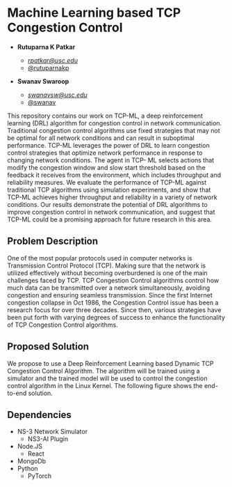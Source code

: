 # Machine Learning based TCP Congestion Control

- **Rutuparna K Patkar**
  - *rpatkar@usc.edu*
  - [@rutuparnakp](https://github.com/rutuparnakp)

- **Swanav Swaroop**
  - *swanavsw@usc.edu*
  - [@swanav](https://github.com/swanav)

This repository contains our work on TCP-ML, a deep reinforcement learning (DRL) algorithm for congestion control in network communication. Traditional congestion control algorithms use fixed strategies that may not be optimal for all network conditions and can result in suboptimal performance. TCP-ML leverages the power of DRL to learn congestion control strategies that optimize network performance in response to changing network conditions. The agent in TCP- ML selects actions that modify the congestion window and slow start threshold based on the feedback it receives from the environment, which includes throughput and reliability measures. We evaluate the performance of TCP-ML against traditional TCP algorithms using simulation experiments, and show that TCP-ML achieves higher throughput and reliability in a variety of network conditions. Our results demonstrate the potential of DRL algorithms to improve congestion control in network communication, and suggest that TCP-ML could be a promising approach for future research in this area.


## Problem Description

One of the most popular protocols used in computer networks is Transmission Control Protocol (TCP). Making sure that the network is utilized effectively without becoming overburdened is one of the main challenges faced by TCP. TCP Congestion Control algorithms control how much data can be transmitted over a network simultaneously, avoiding congestion and ensuring seamless transmission. Since the first Internet congestion collapse in Oct 1986, the Congestion Control issue has been a research focus for over three decades. Since then, various strategies have been put forth with varying degrees of success to enhance the functionality of TCP Congestion Control algorithms.

## Proposed Solution
We propose to use a Deep Reinforcement Learning based Dynamic TCP Congestion Control Algorithm. The algorithm will be trained using a simulator and the trained model will be used to control the congestion control algorithm in the Linux Kernel. The following figure shows the end-to-end solution.

## Dependencies

- NS-3 Network Simulator
  - NS3-AI Plugin 
- Node.JS
  - React
- MongoDb
- Python
  - PyTorch
